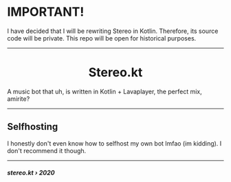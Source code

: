 # IMPORTANT!

I have decided that I will be rewriting Stereo in Kotlin. Therefore, its source code will be private. This repo will be open for historical purposes.

---

<h1 align="center">Stereo.kt</h1>

A music bot that uh, is written in Kotlin + Lavaplayer, the perfect mix, amirite?

---

## Selfhosting

I honestly don't even know how to selfhost my own bot lmfao (im kidding). I don't recommend it though.

---

<h5>stereo.kt › 2020</h5>

